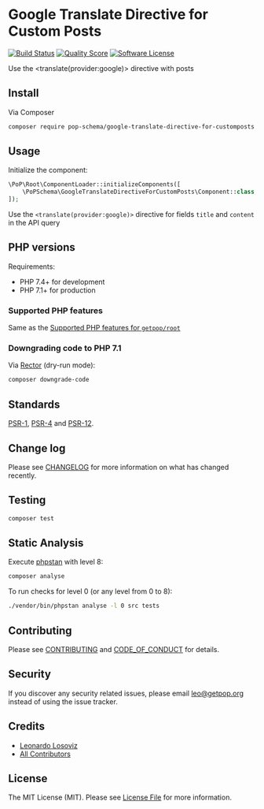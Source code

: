 # Google Translate Directive for Custom Posts

[![Build Status][ico-travis]][link-travis]
[![Quality Score][ico-code-quality]][link-code-quality]
[![Software License][ico-license]](LICENSE.md)

<!--
[![Latest Version on Packagist][ico-version]][link-packagist]
[![Coverage Status][ico-scrutinizer]][link-scrutinizer]
[![Total Downloads][ico-downloads]][link-downloads]
-->

Use the <translate(provider:google)> directive with posts

## Install

Via Composer

``` bash
composer require pop-schema/google-translate-directive-for-customposts
```

## Usage

Initialize the component:

``` php
\PoP\Root\ComponentLoader::initializeComponents([
    \PoPSchema\GoogleTranslateDirectiveForCustomPosts\Component::class,
]);
```

Use the `<translate(provider:google)>` directive for fields `title` and `content` in the API query

## PHP versions

Requirements:

- PHP 7.4+ for development
- PHP 7.1+ for production

### Supported PHP features

Same as the [Supported PHP features for `getpop/root`](https://github.com/getpop/root/#supported-php-features)

### Downgrading code to PHP 7.1

Via [Rector](https://github.com/rectorphp/rector) (dry-run mode):

```bash
composer downgrade-code
```

## Standards

[PSR-1](https://www.php-fig.org/psr/psr-1), [PSR-4](https://www.php-fig.org/psr/psr-4) and [PSR-12](https://www.php-fig.org/psr/psr-12).

## Change log

Please see [CHANGELOG](CHANGELOG.md) for more information on what has changed recently.

## Testing

``` bash
composer test
```

## Static Analysis

Execute [phpstan](https://github.com/phpstan/phpstan) with level 8:

``` bash
composer analyse
```

To run checks for level 0 (or any level from 0 to 8):

``` bash
./vendor/bin/phpstan analyse -l 0 src tests
```

## Contributing

Please see [CONTRIBUTING](CONTRIBUTING.md) and [CODE_OF_CONDUCT](CODE_OF_CONDUCT.md) for details.

## Security

If you discover any security related issues, please email leo@getpop.org instead of using the issue tracker.

## Credits

- [Leonardo Losoviz][link-author]
- [All Contributors][link-contributors]

## License

The MIT License (MIT). Please see [License File](LICENSE.md) for more information.

[ico-version]: https://img.shields.io/packagist/v/pop-schema/google-translate-directive-for-customposts.svg?style=flat-square
[ico-license]: https://img.shields.io/badge/license-MIT-brightgreen.svg?style=flat-square
[ico-travis]: https://img.shields.io/travis/pop-schema/google-translate-directive-for-customposts/master.svg?style=flat-square
[ico-scrutinizer]: https://img.shields.io/scrutinizer/coverage/g/pop-schema/google-translate-directive-for-customposts.svg?style=flat-square
[ico-code-quality]: https://img.shields.io/scrutinizer/g/pop-schema/google-translate-directive-for-customposts.svg?style=flat-square
[ico-downloads]: https://img.shields.io/packagist/dt/pop-schema/google-translate-directive-for-customposts.svg?style=flat-square

[link-packagist]: https://packagist.org/packages/pop-schema/google-translate-directive-for-customposts
[link-travis]: https://travis-ci.org/pop-schema/google-translate-directive-for-customposts
[link-scrutinizer]: https://scrutinizer-ci.com/g/pop-schema/google-translate-directive-for-customposts/code-structure
[link-code-quality]: https://scrutinizer-ci.com/g/pop-schema/google-translate-directive-for-customposts
[link-downloads]: https://packagist.org/packages/pop-schema/google-translate-directive-for-customposts
[link-author]: https://github.com/leoloso
[link-contributors]: ../../contributors

